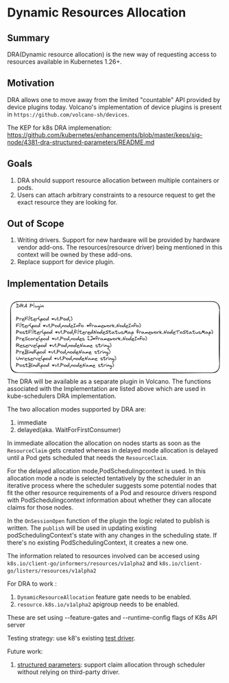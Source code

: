 # Dynamic Resources Allocation

## Summary

DRA(Dynamic resource allocation) is the new way of requesting access to resources available in Kubernetes 1.26+.

## Motivation

DRA allows one to move away from the limited  "countable" API  provided by device plugins today. Volcano's implementation of device plugins is present in `https://github.com/volcano-sh/devices`.

The KEP for k8s DRA implemenation: https://github.com/kubernetes/enhancements/blob/master/keps/sig-node/4381-dra-structured-parameters/README.md

## Goals

1. DRA should support resource allocation between multiple containers or pods.
2. Users can attach arbitrary constraints to a resource request to get the exact resource
   they are looking for.


## Out of Scope

1. Writing drivers. Support for new hardware will be provided by hardware vendor add-ons. The resources(resource driver) being mentioned in this context will be owned by these add-ons.
2. Replace support for device plugin.

## Implementation Details
![img_1.png](./images/img_dra1.png)
The DRA will be available as a separate plugin in Volcano. 
The functions associated with the Implementation are listed above which are used in kube-schedulers DRA implementation.

The two allocation modes supported by DRA are:
1. immediate
2. delayed(aka. WaitForFirstConsumer)

In immediate allocation the allocation on nodes starts as soon as the `ResourceClaim` gets created whereas in delayed mode allocation is delayed until a Pod gets scheduled that needs the `ResourceClaim`.

For the delayed allocation mode,PodSchedulingcontext is used. In this allocation mode a node is selected tentatively by the scheduler in an iterative process where the scheduler suggests some potential nodes that fit the other resource requirements of a Pod and resource drivers respond with PodSchedulingcontext information about whether they can allocate claims for those nodes.


In the `OnSessionOpen` function of the plugin the logic related to publish is written. The `publish` will be used in updating existing podSchedulingContext's state with any changes in the scheduling state. If there's no existing PodSchedulingContext, it creates a new one.

The information related to resources involved can be accesed using  `k8s.io/client-go/informers/resources/v1alpha2` and `k8s.io/client-go/listers/resources/v1alpha2`

For DRA to work :
1. `DynamicResourceAllocation` feature gate needs to be enabled.
2. `resource.k8s.io/v1alpha2` apigroup needs to be enabled.

These are set using --feature-gates and --runtime-config flags of K8s API server

Testing strategy: use k8's existing [test driver](https://github.com/kubernetes/kubernetes/tree/v1.30.1/test/e2e/dra/test-driver).

Future work:
1. [structured parameters](https://github.com/kubernetes/enhancements/issues/4381): support claim allocation through scheduler without relying on third-party driver.











